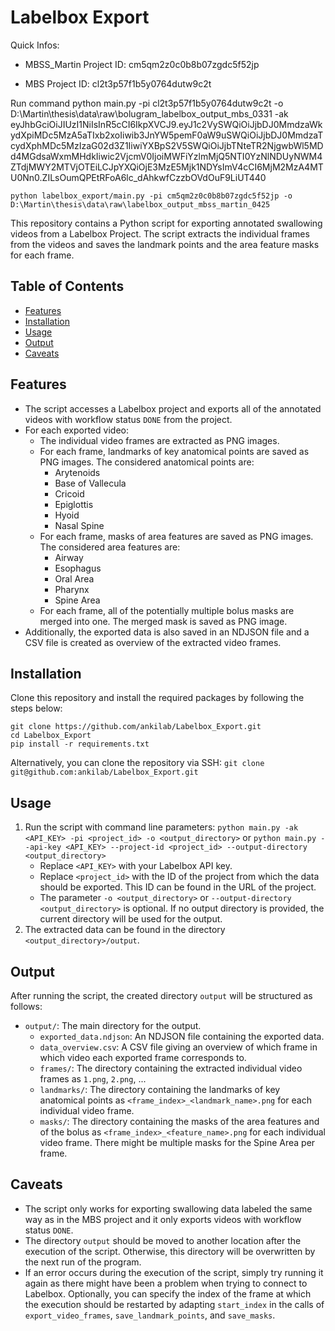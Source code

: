 # Labelbox Export

Quick Infos:
- MBSS_Martin Project ID: cm5qm2z0c0b8b07zgdc5f52jp

- MBS Project ID: cl2t3p57f1b5y0764dutw9c2t

Run command
python main.py -pi cl2t3p57f1b5y0764dutw9c2t -o D:\Martin\thesis\data\raw\bolugram_labelbox_output_mbs_0331 -ak eyJhbGciOiJIUzI1NiIsInR5cCI6IkpXVCJ9.eyJ1c2VySWQiOiJjbDJ0MmdzaWkydXpiMDc5MzA5aTIxb2xoIiwib3JnYW5pemF0aW9uSWQiOiJjbDJ0MmdzaTcydXphMDc5MzIzaG02d3Z1IiwiYXBpS2V5SWQiOiJjbTNteTR2NjgwbWl5MDd4MGdsaWxmMHdkIiwic2VjcmV0IjoiMWFiYzlmMjQ5NTI0YzNlNDUyNWM4ZTdjMWY2MTVjOTEiLCJpYXQiOjE3MzE5Mjk1NDYsImV4cCI6MjM2MzA4MTU0Nn0.ZILsOumQPEtRFoA6lc_dAhkwfCzzbOVdOuF9LiUT440 

`python labelbox_export/main.py -pi cm5qm2z0c0b8b07zgdc5f52jp -o D:\Martin\thesis\data\raw\labelbox_output_mbss_martin_0425`



This repository contains a Python script for exporting annotated swallowing videos from a Labelbox Project. The script extracts the individual frames from the videos and saves the landmark points and the area feature masks for each frame.

## Table of Contents
- [Features](#features)
- [Installation](#installation)
- [Usage](#usage)
- [Output](#output)
- [Caveats](#caveats)

## Features
- The script accesses a Labelbox project and exports all of the annotated videos with workflow status `DONE` from the project.
- For each exported video:
  - The individual video frames are extracted as PNG images.
  - For each frame, landmarks of key anatomical points are saved as PNG images. The considered anatomical points are:
    - Arytenoids
    - Base of Vallecula
    - Cricoid
    - Epiglottis
    - Hyoid
    - Nasal Spine
  - For each frame, masks of area features are saved as PNG images. The considered area features are:
    - Airway
    - Esophagus
    - Oral Area
    - Pharynx
    - Spine Area
  - For each frame, all of the potentially multiple bolus masks are merged into one. The merged mask is saved as PNG image.
- Additionally, the exported data is also saved in an NDJSON file and a CSV file is created as overview of the extracted video frames.

## Installation
Clone this repository and install the required packages by following the steps below:
```
git clone https://github.com/ankilab/Labelbox_Export.git
cd Labelbox_Export
pip install -r requirements.txt
```
Alternatively, you can clone the repository via SSH: `git clone git@github.com:ankilab/Labelbox_Export.git`

## Usage
   
1. Run the script with command line parameters: `python main.py -ak <API_KEY> -pi <project_id> -o <output_directory>` or `python main.py --api-key <API_KEY> --project-id <project_id> --output-directory <output_directory>`
    - Replace `<API_KEY>` with your Labelbox API key.
    - Replace `<project_id>` with the ID of the project from which the data should be exported. This ID can be found in the URL of the project.
    - The parameter `-o <output_directory>` or `--output-directory <output_directory>` is optional. If no output directory is provided, the current directory will be used for the output.
2. The extracted data can be found in the directory `<output_directory>/output`.

## Output
After running the script, the created directory `output` will be structured as follows:
- `output/`: The main directory for the output.
   - `exported_data.ndjson`: An NDJSON file containing the exported data.
   - `data_overview.csv`: A CSV file giving an overview of which frame in which video each exported frame corresponds to.
   - `frames/`: The directory containing the extracted individual video frames as `1.png`, `2.png`, ...
   - `landmarks/`: The directory containing the landmarks of key anatomical points as `<frame_index>_<landmark_name>.png` for each individual video frame.
   - `masks/`: The directory containing the masks of the area features and of the bolus as `<frame_index>_<feature_name>.png` for each individual video frame. There might be multiple masks for the Spine Area per frame.

## Caveats
- The script only works for exporting swallowing data labeled the same way as in the MBS project and it only exports videos with workflow status `DONE`.
- The directory `output` should be moved to another location after the execution of the script. Otherwise, this directory will be overwritten by the next run of the program.
- If an error occurs during the execution of the script, simply try running it again as there might have been a problem when trying to connect to Labelbox. Optionally, you can specify the index of the frame at which the execution should be restarted by adapting `start_index` in the calls of `export_video_frames`, `save_landmark_points`, and `save_masks`.